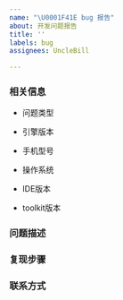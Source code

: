 ```yaml
---
name: "\U0001F41E bug 报告"
about: 开发问题报告
title: ''
labels: bug
assignees: UncleBill

---
```


<!--
  感谢向我们反馈问题！

  提问前请搜索是否已存在相关问题。
  请勿删除此模板！
  请务必按照此模板的格式反馈问题，否则你的问题可能会被直接关闭！
-->

### 相关信息
- 问题类型
<!--
格式：IDE | 引擎 | toolkit | 不清楚
例如：引擎
-->

- 引擎版本
<!--
如果问题类型为引擎或不清楚，需要填写。
格式： 预览版 | oppo
例如 oppo 1030
-->

- 手机型号
<!--
如果问题类型为引擎或不清楚，需要填写
格式： oppo
例如 oppo NEX 双屏版
-->

- 操作系统
<!--
如果问题类型为IDE或者toolkit，需要填写
格式： windows 10 | Mac OS 11.1···
例如：Mac OS 11.1
-->

- IDE版本
<!--
如果问题类型为IDE，需要填写。
格式：IDE 1.2.0 | IDE 1.3.0···
例如：IDE 1.2.0
-->

- toolkit版本
<!--
如果问题类型为toolkit，需要填写
格式： toolkit 0.3.1 | toolkit 0.3.2
例如： toolkit 0.3.2
-->

### 问题描述
<!--
  请为我们描述问题
  1.预期效果
  2.实际效果
  3.错误栈，如有错误栈会更加方便复现
-->

### 复现步骤
<!--
  请为我们描述问题重现的步骤
  1. 什么样的代码结构
  2. 操作步骤和重现条件
  3. 必要时请上传最小可重现问题的代码
-->

### 联系方式
<!-- 记下微信号，问题解决后会及时通知 -->